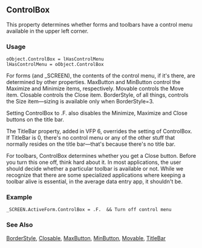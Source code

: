 ## ControlBox

This property determines whether forms and toolbars have a control menu available in the upper left corner.

### Usage

```foxpro
oObject.ControlBox = lHasControlMenu
lHasControlMenu = oObject.ControlBox
```

For forms (and _SCREEN), the contents of the control menu, if it's there, are determined by other properties. MaxButton and MinButton control the Maximize and Minimize items, respectively. Movable controls the Move item. Closable controls the Close item. BorderStyle, of all things, controls the Size item&mdash;sizing is available only when BorderStyle=3.

Setting ControlBox to .F. also disables the Minimize, Maximize and Close buttons on the title bar.

The TitleBar property, added in VFP 6, overrides the setting of ControlBox. If TitleBar is 0, there's no control menu or any of the other stuff that normally resides on the title bar&mdash;that's because there's no title bar.

For toolbars, ControlBox determines whether you get a Close button. Before you turn this one off, think hard about it. In most applications, the user should decide whether a particular toolbar is available or not. While we recognize that there are some specialized applications where keeping a toolbar alive is essential, in the average data entry app, it shouldn't be.

### Example

```foxpro
_SCREEN.ActiveForm.ControlBox = .F.  && Turn off control menu
```
### See Also

[BorderStyle](s4g337.md), [Closable](s4g460.md), [MaxButton](s4g459.md), [MinButton](s4g459.md), [Movable](s4g460.md), [TitleBar](s4g768.md)